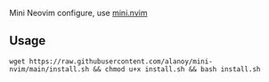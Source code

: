Mini Neovim configure, use [mini.nvim](https://github.com/echasnovski/mini.nvim)

## Usage

```shell
wget https://raw.githubusercontent.com/alanoy/mini-nvim/main/install.sh && chmod u+x install.sh && bash install.sh
```
